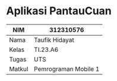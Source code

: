 # Aplikasi PantauCuan 
| NIM   | 312310576       
|-------|---------
| Nama  | Taufik Hidayat
| Kelas | TI.23.A6
| Tugas | UTS
| Matkul | Pemrograman Mobile 1
